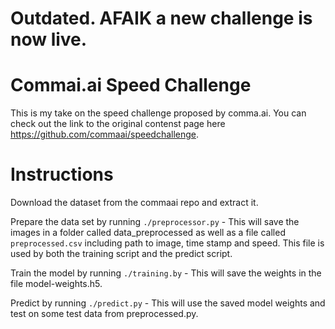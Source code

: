 # Outdated. AFAIK a new challenge is now live. 

# Commai.ai Speed Challenge
This is my take on the speed challenge proposed by comma.ai. You can check out the link to 
the original contenst page here https://github.com/commaai/speedchallenge.

# Instructions 
Download the dataset from the commaai repo and extract it.  

Prepare the data set by running `./preprocessor.py` - This will save the images in a folder called data_preprocessed as well as a file called `preprocessed.csv` including path to image, time stamp and speed. This file is used by both the training script and the predict script.  

Train the model by running `./training.by` - This will save the weights in the file model-weights.h5.  

Predict by running `./predict.py` - This will use the saved model weights and test on some test data from preprocessed.py.  
